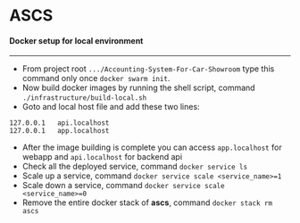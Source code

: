 # ASCS

#### Docker setup for local environment
---
- From project root `.../Accounting-System-For-Car-Showroom` type this command only once `docker swarm init`.
- Now build docker images by running the shell script, command `./infrastructure/build-local.sh`
- Goto and local host file and add these two lines: 
```
127.0.0.1   api.localhost
127.0.0.1   app.localhost
```
- After the image building is complete you can access `app.localhost` for webapp and `api.localhost` for backend api
- Check all the deployed service, command `docker service ls`
- Scale up a service, command `docker service scale <service_name>=1`
- Scale down a service, command `docker service scale <service_name>=0`
- Remove the entire docker stack of **ascs**, command `docker stack rm ascs`